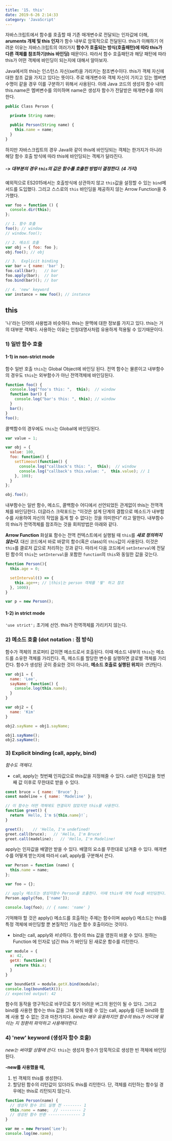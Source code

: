 ```yaml
---
title: '15. this'
date: 2019-6-26 2:14:33
category: 'JavaScript'
---
```

자바스크립트에서 함수를 호출할 때 기존 매개변수로 전달되는 인자값에 더해, **aruments 개체 및 this 인자**가 함수 내부로 암묵적으로 전달된다. 
 this가 이해하기 어려운 이유는 자바스크립트의 여러가지 **함수가 호출되는 방식(호출패턴)**에 따라 this가 다른 **객체를 참조**하기**(this 바인딩)** 때문이다. 따라서 함수 호출패턴과 해당 패턴에 따라 this가 어떤 객체에 바인딩이 되는지에 대해서 알아보자.

Java에서의 this는 인스턴스 자신(self)을 가리키는 참조변수이다. this가 객체 자신에 대한 참조 값을 가지고 있다는 뜻이다. 주로 매개변수와 객체 자신이 가지고 있는 멤버변수명이 같을 경우 이를 구분하기 위해서 사용된다. 아래 Java 코드의 생성자 함수 내의 this.name은 멤버변수를 의미하며 name은 생성자 함수가 전달받은 매개변수를 의미한다.
```js
public Class Person {

  private String name;

  public Person(String name) {
    this.name = name;
  }
}
```
하지만 자바스크립트의 경우 Java와 같이 this에 바인딩되는 객체는 한가지가 아니라 해당 함수 호출 방식에 따라 this에 바인딩되는 객체가 달라진다.

##### -> 대부분의 경우 `this`의 값은 함수를 호출한 방법이 결정한다. (4 가지)
예외적으로 ES2015에서는 호출방식에 상관하지 않고 `this`값을 설정할 수 있는 `bind`메서드를 도입했다. 그리고  스스로의 `this` 바인딩을 제공하지 않는 Arrow Function을 추가했다.
```js
var foo = function () {
  console.dir(this);
};

// 1. 함수 호출
foo(); // window
// window.foo();

// 2. 메소드 호출
var obj = { foo: foo };
obj.foo(); // obj

// 3.  Explicit binding
var bar = { name: 'bar' };
foo.call(bar);   // bar
foo.apply(bar);  // bar
foo.bind(bar)(); // bar

// 4. 'new' keyword
var instance = new foo(); // instance
```
## this
'나'라는 단어의 사용법과 비슷하다.
this는 문맥에 대한 정보를 가지고 있다.
this는 거의 대부분 객체다.
사용하는 이유는 인칭대명사처럼 유용하게 적용될 수 있기때문이다.

### 1) 일반 함수 호출
#### 1-1)  in non-strict mode
함수 일반 호출
`this`는 Global Object에 바인딩 된다. 전역 함수는 물론이고 내부함수의 경우도 `this`는 외부함수가 아닌 전역객체에 바인딩된다.
```js
function foo() {
  console.log("foo's this: ",  this);  // window
  function bar() {
    console.log("bar's this: ", this); // window
  }
  bar();
}
foo();	
```
콜백함수의 경우에도 `this`는 Global에 바인딩된다.
```js
var value = 1;

var obj = {
  value: 100,
  foo: function() {
    setTimeout(function() {
      console.log("callback's this: ",  this);  // window
      console.log("callback's this.value: ",  this.value); // 1
    }, 100);
  }
};

obj.foo();
```
내부함수는 일반 함수, 메소드, 콜백함수 어디에서 선언되었든 관게없이 this는 전역객체를 바인딩한다. 더글라스 크락포드는 “이것은 설계 단계의 결함으로 메소드가 내부함수를 사용하여 자신의 작업을 돕게 할 수 없다는 것을 의미한다” 라고 말한다. 내부함수의 this가 전역객체를 참조하는 것을 회피방법은 아래와 같다.

**Arrow Function**
화살표 함수는 전역 컨텍스트에서 실행될 때 `this`를 ***새로 정의하지 않는다.*** 대신 코드에서 바로 바깥의 함수(혹은 class)의 `this`값이 사용된다. 이것은 `this`를 클로저 값으로 처리하는 것과 같다. 따라서 다음 코드에서 `setInterval`에 전달 된 함수의 `this`는 `setInterval`을 포함한 `function`의 `this`와 동일한 값을 갖는다.
```js
function Person(){
  this.age = 0;

  setInterval(() => {
    this.age++; // |this|는 person 객체를 '뙇' 하고 참조
  }, 1000);
}

var p = new Person();
```

#### 1-2) in strict mode
`'use strict';` 초기에 선언.
this가 전역객체를 가리키지 않는다.

### 2) 메소드 호출 (dot notation : 점 방식)
함수가 객체의 프로퍼티 값이면 메소드로서 호출된다. 이때 메소드 내부의 `this`는 메소드를 소유한 객체를 가리킨다. 즉, 메소드를 할당한 변수를 실행하면 글로벌 객체를 가리킨다.
함수가 생성된 곳이 중요한 것이 아니라, **메소드 호출로 실행된 위치**와 *연관*된다.
```js
var obj1 = {
  name: 'Lee',
  sayName: function() {
    console.log(this.name);
  }
}

var obj2 = {
  name: 'Kim'
}

obj2.sayName = obj1.sayName;

obj1.sayName();
obj2.sayName();
```

### 3) Explicit binding (call, apply, bind)
*함수도 객체다.*
- call, apply는 첫번째 인자값으로 this값을 지정해줄 수 있다. 
call은 인자값을 첫번째 값 이후로 무한대로 받을 수 있다.
```js
const bruce = { name: 'Bruce' };
const madeline = { name: 'Madeline' };

// 이 함수는 어떤 객체에도 연결되지 않았지만 this를 사용한다.
function greet() {
  return `Hello, I'm ${this.name}!`;
}

greet();	// 'Hello, I'm undefined!
greet.call(bruce);	 // 'Hello, I'm Bruce!
greet.call(madeline);	// 'Hello, I'm Madeline!
```
apply는 인자값을 배열만 받을 수 있다. 배열의 요소를 무한대로 넘겨줄 수 있다.
매개변수를 어떻게 받는지에 따라서 call, apply를 구분해서 쓴다.
```js
var Person = function (name) {
  this.name = name;
};

var foo = {};

// apply 메소드는 생성자함수 Person을 호출한다. 이때 this에 객체 foo를 바인딩한다.
Person.apply(foo, ['name']);

console.log(foo); // { name: 'name' }
```

기억해야 할 것은 apply() 메소드를 호출하는 주체는 함수이며 apply() 메소드는 this를 특정 객체에 바인딩할 뿐 본질적인 기능은 함수 호출이라는 것이다.
- bind는 call, apply와 *비슷*하다.
함수의 this 값을 영원히 바꿀 수 있다. 
원하는 Function 에 인자로 넘긴 this 가 바인딩 된 새로운 함수를 리턴한다.
```js
var module = {
  x: 42,
  getX: function() {
    return this.x;
  }
}

var boundGetX = module.getX.bind(module);
console.log(boundGetX());
// expected output: 42
```
 함수의 동작을 영구적으로 바꾸므로 찾기 어려운 버그의 원인이 될 수 있다. 그리고 bind를 사용한 함수는 this 값을 그에 맞춰 바꿀 수 있는 call, apply를 다른 bind와 함께 사용 할 수 없는 것과 마찬가지다.
*bind는 매우 유용하지만 함수의 this가 어디에 묶이는 지 정환히 파악하고 사용해야한다.*

### 4) 'new' keyword (생성자 함수 호출)
*new는 써야할 상황에 쓴다.*
`this`는 생성자 함수가 암묵적으로 생성한 빈 객체에 바인딩된다.

**-new를 사용했을 때,**
1) 빈 객체의 this를 생성한다.
2) 할당된 함수의 리턴값이 있더라도 this를 리턴한다.
단, 객체를 리턴하는 함수일 경우에는 this로 리턴되지 않는다.
```js
function Person(name) {
  // 생성자 함수 코드 실행 전 -------- 1
  this.name = name;  // --------- 2
  // 생성된 함수 반환 -------------- 3
}

var me = new Person('Lee');
console.log(me.name);
```
